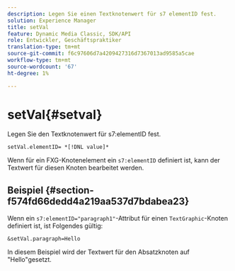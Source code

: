 ```yaml
---
description: Legen Sie einen Textknotenwert für s7 elementID fest.
solution: Experience Manager
title: setVal
feature: Dynamic Media Classic, SDK/API
role: Entwickler, Geschäftspraktiker
translation-type: tm+mt
source-git-commit: f6c97606d7a4209427316d7367013ad9585a5cae
workflow-type: tm+mt
source-wordcount: '67'
ht-degree: 1%

---
```



# setVal{#setval}

Legen Sie den Textknotenwert für s7:elementID fest.

`setVal.elementID= *[!DNL value]*`

Wenn für ein FXG-Knotenelement ein `s7:elementID` definiert ist, kann der Textwert für diesen Knoten bearbeitet werden.

## Beispiel {#section-f574fd66dedd4a219aa537d7bdabea23}

Wenn ein `s7:elementID="paragraph1"`-Attribut für einen `TextGraphic`-Knoten definiert ist, ist Folgendes gültig:

`&setVal.paragraph=Hello`

In diesem Beispiel wird der Textwert für den Absatzknoten auf &quot;Hello&quot;gesetzt.
